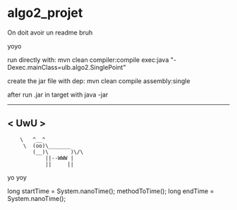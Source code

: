 # algo2_projet

On doit avoir un readme bruh

yoyo

run directly with: mvn clean compiler:compile exec:java "-Dexec.mainClass=ulb.algo2.SinglePoint" 

create the jar file with dep: mvn clean compile assembly:single

after run .jar in target with java -jar
 _____
< UwU >
 -----
        \   ^__^
         \  (oo)\_______
            (__)\       )\/\
                ||--WWW |
                ||     ||
yo yoy

long startTime = System.nanoTime();
methodToTime();
long endTime = System.nanoTime();
